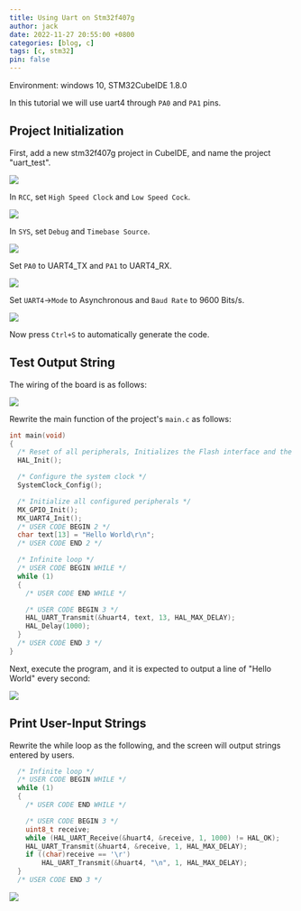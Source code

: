 ```yaml
---
title: Using Uart on Stm32f407g
author: jack
date: 2022-11-27 20:55:00 +0800
categories: [blog, c]
tags: [c, stm32]
pin: false
---
```


Environment: windows 10, STM32CubeIDE 1.8.0

In this tutorial we will use uart4 through `PA0` and `PA1` pins.

## Project Initialization

First, add a new stm32f407g project in CubeIDE, and name the project "uart_test".

![](https://raw.githubusercontent.com/blueskyson/image-host/master/2022/stm32-uart/1.png)

In `RCC`, set `High Speed Clock` and `Low Speed Cock`.

![](https://raw.githubusercontent.com/blueskyson/image-host/master/2022/stm32-uart/2.png)

In `SYS`, set `Debug` and `Timebase Source`.

![](https://raw.githubusercontent.com/blueskyson/image-host/master/2022/stm32-uart/3.png)

Set `PA0` to UART4_TX and `PA1` to UART4_RX.

![](https://raw.githubusercontent.com/blueskyson/image-host/master/2022/stm32-uart/4.png)

Set `UART4`->`Mode` to Asynchronous and `Baud Rate` to 9600 Bits/s.

![](https://raw.githubusercontent.com/blueskyson/image-host/master/2022/stm32-uart/5.png)

Now press `Ctrl+S` to automatically generate the code.

## Test Output String

The wiring of the board is as follows:

![](https://raw.githubusercontent.com/blueskyson/image-host/master/2022/stm32-uart/7.jpg)

Rewrite the main function of the project's `main.c` as follows:

```c
int main(void)
{
  /* Reset of all peripherals, Initializes the Flash interface and the Systick. */
  HAL_Init();

  /* Configure the system clock */
  SystemClock_Config();

  /* Initialize all configured peripherals */
  MX_GPIO_Init();
  MX_UART4_Init();
  /* USER CODE BEGIN 2 */
  char text[13] = "Hello World\r\n";
  /* USER CODE END 2 */

  /* Infinite loop */
  /* USER CODE BEGIN WHILE */
  while (1)
  {
    /* USER CODE END WHILE */

    /* USER CODE BEGIN 3 */
    HAL_UART_Transmit(&huart4, text, 13, HAL_MAX_DELAY);
    HAL_Delay(1000);
  }
  /* USER CODE END 3 */
}
```

Next, execute the program, and it is expected to output a line of "Hello World" every second:

![](https://raw.githubusercontent.com/blueskyson/image-host/master/2022/stm32-uart/6.png)

## Print User-Input Strings

Rewrite the while loop as the following, and the screen will output strings entered by users.

```c
  /* Infinite loop */
  /* USER CODE BEGIN WHILE */
  while (1)
  {
    /* USER CODE END WHILE */

    /* USER CODE BEGIN 3 */
    uint8_t receive;
    while (HAL_UART_Receive(&huart4, &receive, 1, 1000) != HAL_OK);
    HAL_UART_Transmit(&huart4, &receive, 1, HAL_MAX_DELAY);
    if ((char)receive == '\r')
        HAL_UART_Transmit(&huart4, "\n", 1, HAL_MAX_DELAY);
  }
  /* USER CODE END 3 */
```

![](https://raw.githubusercontent.com/blueskyson/image-host/master/2022/stm32-uart/8.png)
